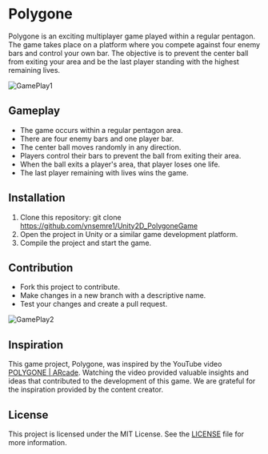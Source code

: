 # Polygone

Polygone is an exciting multiplayer game played within a regular pentagon. The game takes place on a platform where you compete against four enemy bars and control your own bar. The objective is to prevent the center ball from exiting your area and be the last player standing with the highest remaining lives.

![GamePlay1](https://github.com/ynsemre1/Unity2D_PolygoneGame/assets/59609592/d557d131-bfdf-4bbf-b5d7-1f0768501e08)

## Gameplay

- The game occurs within a regular pentagon area.
- There are four enemy bars and one player bar.
- The center ball moves randomly in any direction.
- Players control their bars to prevent the ball from exiting their area.
- When the ball exits a player's area, that player loses one life.
- The last player remaining with lives wins the game.

## Installation

1. Clone this repository: git clone https://github.com/ynsemre1/Unity2D_PolygoneGame
2. Open the project in Unity or a similar game development platform.
3. Compile the project and start the game.

## Contribution

- Fork this project to contribute.
- Make changes in a new branch with a descriptive name.
- Test your changes and create a pull request.

![GamePlay2](https://github.com/ynsemre1/Unity2D_PolygoneGame/assets/59609592/1cbba05e-b600-46ac-89ee-815454306371)

## Inspiration

This game project, Polygone, was inspired by the YouTube video [POLYGONE | ARcade](https://www.youtube.com/watch?v=iwAUIrSf7UY). Watching the video provided valuable insights and ideas that contributed to the development of this game. We are grateful for the inspiration provided by the content creator.

## License

This project is licensed under the MIT License. See the [LICENSE](LICENSE) file for more information.
